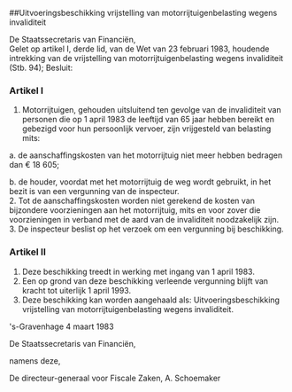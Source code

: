<meta http-equiv='Content-Type' content='text/html; charset=utf-8' />

##Uitvoeringsbeschikking vrijstelling van motorrijtuigenbelasting wegens invaliditeit

De Staatssecretaris van Financiën,  
Gelet op artikel I, derde lid, van de Wet van 23 februari 1983, houdende intrekking van de vrijstelling van motorrijtuigenbelasting wegens invaliditeit (Stb. 94);
Besluit:    

### Artikel  I  

1.  Motorrijtuigen, gehouden uitsluitend ten gevolge van de invaliditeit van personen die op 1 april 1983 de leeftijd van 65 jaar hebben bereikt en gebezigd voor hun persoonlijk vervoer, zijn vrijgesteld van belasting mits: 

a. de aanschaffingskosten van het motorrijtuig niet meer hebben bedragen dan € 18 605; 

b. de houder, voordat met het motorrijtuig de weg wordt gebruikt, in het bezit is van een vergunning van de inspecteur.    
2.  Tot de aanschaffingskosten worden niet gerekend de kosten van bijzondere voorzieningen aan het motorrijtuig, mits en voor zover die voorzieningen in verband met de aard van de invaliditeit noodzakelijk zijn.   
3.  De inspecteur beslist op het verzoek om een vergunning bij beschikking.  

### Artikel  II  

1.  Deze beschikking treedt in werking met ingang van 1 april 1983.   
2.  Een op grond van deze beschikking verleende vergunning blijft van kracht tot uiterlijk 1 april 1993.   
3.  Deze beschikking kan worden aangehaald als: Uitvoeringsbeschikking vrijstelling van motorrijtuigenbelasting wegens invaliditeit.  

's-Gravenhage 
4 maart 1983    

De 
Staatssecretaris van Financiën,

namens deze, 

De 
directeur-generaal voor Fiscale Zaken, 
A. Schoemaker      
